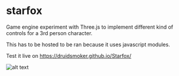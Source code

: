 # starfox
Game engine experiment with Three.js to implement different kind of controls for a 3rd person character.

This has to be hosted to be ran because it uses javascript modules.

Test it live on https://druidsmoker.github.io/Starfox/

![alt text](https://i.imgur.com/3jMUZNx.png "Image Preview")
